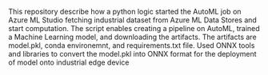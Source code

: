 This repository describe how a python logic started the AutoML job on Azure ML Studio fetching industrial dataset from Azure ML Data Stores and start computation.
The script enables creating a pipeline on AutoML, trained a Machine Learning model, and downloading the artifacts.
The artifacts are model.pkl, conda environemnt, and requirements.txt file.
Used ONNX tools and libraries to convert the model.pkl into ONNX format for the deployment of model onto industrial edge device
